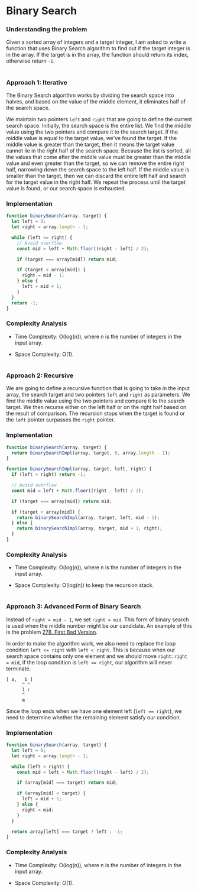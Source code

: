# Binary Search

### Understanding the problem

Given a sorted array of integers and a target integer, I am asked to write a function that uses Binary Search algorithm to find out if the target integer is in the array. If the target is in the array, the function should return its index, otherwise return `-1`.

#

### Approach 1: Iterative

The Binary Search algorithm works by dividing the search space into halves, and based on the value of the middle element, it eliminates half of the search space.

We maintain two pointers `left` and `right` that are going to define the current search space. Initially, the search space is the entire list. We find the middle value using the two pointers and compare it to the search target. If the middle value is equal to the target value, we've found the target. If the middle value is greater than the target, then it means the target value cannot lie in the right half of the search space. Because the list is sorted, all the values that come after the middle value must be greater than the middle value and even greater than the target, so we can remove the entire right half, narrowing down the search space to the left half. If the middle value is smaller than the target, then we can discard the entire left half and search for the target value in the right half. We repeat the process until the target value is found, or our search space is exhausted.

### Implementation

```js
function binarySearch(array, target) {
  let left = 0;
  let right = array.length - 1;

  while (left <= right) {
    // Avoid overflow
    const mid = left + Math.floor((right - left) / 2);

    if (target === array[mid]) return mid;

    if (target < array[mid]) {
      right = mid - 1;
    } else {
      left = mid + 1;
    }
  }
  return -1;
}
```

### Complexity Analysis

- Time Complexity: O(log(n)), where n is the number of integers in the input array.

- Space Complexity: O(1).

#

### Approach 2: Recursive

We are going to define a recursive function that is going to take in the input array, the search target and two pointers `left` and `right` as parameters. We find the middle value using the two pointers and compare it to the search target. We then recurse either on the left half or on the right half based on the result of comparison. The recursion stops when the target is found or the `left` pointer surpasses the `right` pointer.

### Implementation

```js
function binarySearch(array, target) {
  return binarySearchImpl(array, target, 0, array.length - 1);
}

function binarySearchImpl(array, target, left, right) {
  if (left > right) return -1;

  // Avoid overflow
  const mid = left + Math.floor((right - left) / 2);

  if (target === array[mid]) return mid;

  if (target < array[mid]) {
    return binarySearchImpl(array, target, left, mid - 1);
  } else {
    return binarySearchImpl(array, target, mid + 1, right);
  }
}
```

### Complexity Analysis

- Time Complexity: O(log(n)), where n is the number of integers in the input array.

- Space Complexity: O(log(n)) to keep the recursion stack.

#

### Approach 3: Advanced Form of Binary Search

Instead of `right = mid - 1`, we set `right = mid`. This form of binary search is used when the middle number might be our candidate. An example of this is the problem [278. First Bad Version](https://leetcode.com/problems/first-bad-version/).

In order to make the algorithm work, we also need to replace the loop condition `left <= right` with `left < right`. This is because when our search space contains only one element and we should move `right`: `right = mid`, if the loop condition is `left <= right`, our algorithm will never terminate.

```
[ a,   b ]
      ^ ^
      l r
      ^
      m
```

Since the loop ends when we have one element left (`left == right`), we need to determine whether the remaining element satisfy our condition.

### Implementation

```js
function binarySearch(array, target) {
  let left = 0;
  let right = array.length - 1;

  while (left < right) {
    const mid = left + Math.floor((right - left) / 2);

    if (array[mid] === target) return mid;

    if (array[mid] < target) {
      left = mid + 1;
    } else {
      right = mid;
    }
  }

  return array[left] === target ? left : -1;
}
```

### Complexity Analysis

- Time Complexity: O(log(n)), where n is the number of integers in the input array.

- Space Complexity: O(1).
